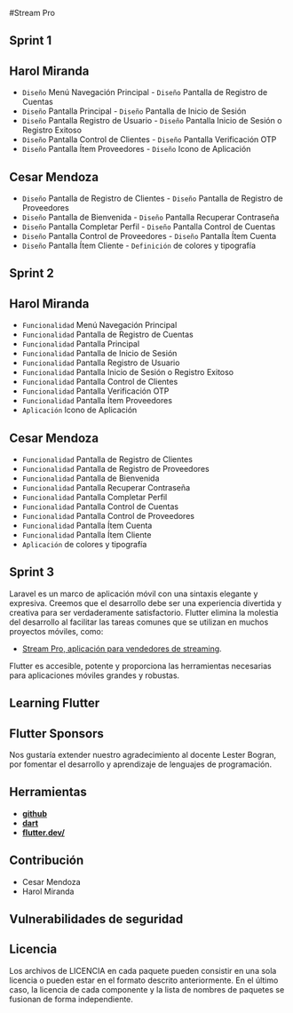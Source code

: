 
#Stream Pro

## Sprint 1

## Harol Miranda
- `Diseño` Menú Navegación Principal        - `Diseño` Pantalla de Registro de Cuentas
- `Diseño` Pantalla Principal               - `Diseño` Pantalla de Inicio de Sesión
- `Diseño` Pantalla Registro de Usuario     - `Diseño` Pantalla Inicio de Sesión o Registro Exitoso
- `Diseño` Pantalla Control de Clientes     - `Diseño` Pantalla Verificación OTP
- `Diseño` Pantalla Ítem Proveedores        - `Diseño` Icono de Aplicación

## Cesar Mendoza
- `Diseño` Pantalla de Registro de Clientes     - `Diseño` Pantalla de Registro de Proveedores
- `Diseño` Pantalla de Bienvenida               - `Diseño` Pantalla Recuperar Contraseña
- `Diseño` Pantalla Completar Perfil            - `Diseño` Pantalla Control de Cuentas
- `Diseño` Pantalla Control de Proveedores      - `Diseño` Pantalla Ítem Cuenta
- `Diseño` Pantalla Ítem Cliente                - `Definición` de colores y tipografía

## Sprint 2

## Harol Miranda
- `Funcionalidad` Menú Navegación Principal
- `Funcionalidad` Pantalla de Registro de Cuentas
- `Funcionalidad` Pantalla Principal
- `Funcionalidad` Pantalla de Inicio de Sesión
- `Funcionalidad` Pantalla Registro de Usuario
- `Funcionalidad` Pantalla Inicio de Sesión o Registro Exitoso
- `Funcionalidad` Pantalla Control de Clientes
- `Funcionalidad` Pantalla Verificación OTP
- `Funcionalidad` Pantalla Ítem Proveedores
- `Aplicación` Icono de Aplicación

## Cesar Mendoza
- `Funcionalidad` Pantalla de Registro de Clientes
- `Funcionalidad` Pantalla de Registro de Proveedores
- `Funcionalidad` Pantalla de Bienvenida
- `Funcionalidad` Pantalla Recuperar Contraseña
- `Funcionalidad` Pantalla Completar Perfil
- `Funcionalidad` Pantalla Control de Cuentas
- `Funcionalidad` Pantalla Control de Proveedores
- `Funcionalidad` Pantalla Ítem Cuenta
- `Funcionalidad` Pantalla Ítem Cliente
- `Aplicación` de colores y tipografía

## Sprint 3

Laravel es un marco de aplicación móvil con una sintaxis elegante y expresiva. Creemos que el desarrollo debe ser una experiencia divertida y creativa para ser verdaderamente satisfactorio. Flutter elimina la molestia del desarrollo al facilitar las tareas comunes que se utilizan en muchos proyectos móviles, como:

- [Stream Pro, aplicación para vendedores de streaming](https://github.com/HarolMirandaDev/Stream-Pro).


Flutter es accesible, potente y proporciona las herramientas necesarias para aplicaciones móviles grandes y robustas.

## Learning Flutter

## Flutter Sponsors

Nos gustaría extender nuestro agradecimiento al docente Lester Bogran, por fomentar el desarrollo y aprendizaje de lenguajes de programación.

## Herramientas

- **[github](https://github.com/)**
- **[dart](https://dart.dev/)**
- **[flutter.dev/](https://flutter.dev/)**

## Contribución

- Cesar Mendoza
- Harol Miranda

## Vulnerabilidades de seguridad

## Licencia

Los archivos de LICENCIA en cada paquete pueden consistir en una sola licencia o pueden estar en el formato descrito anteriormente. En el último caso, la licencia de cada componente y la lista de nombres de paquetes se fusionan de forma independiente.